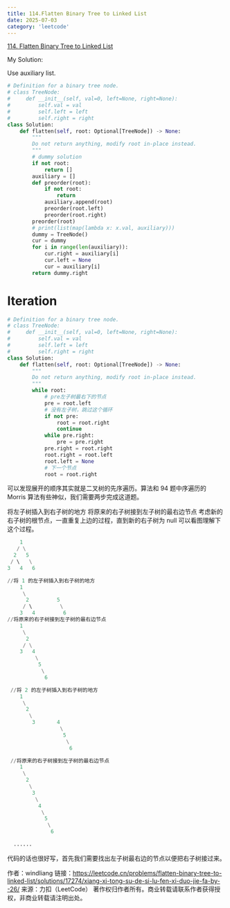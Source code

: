 ```yaml
---
title: 114.Flatten Binary Tree to Linked List
date: 2025-07-03
category: 'leetcode'
---
```


[114. Flatten Binary Tree to Linked List](https://leetcode.cn/problems/flatten-binary-tree-to-linked-list/)

My Solution:

Use auxiliary list.

```python
# Definition for a binary tree node.
# class TreeNode:
#     def __init__(self, val=0, left=None, right=None):
#         self.val = val
#         self.left = left
#         self.right = right
class Solution:
    def flatten(self, root: Optional[TreeNode]) -> None:
        """
        Do not return anything, modify root in-place instead.
        """
        # dummy solution
        if not root:
            return []
        auxiliary = []
        def preorder(root):
            if not root:
                return
            auxiliary.append(root)
            preorder(root.left)
            preorder(root.right)
        preorder(root)
        # print(list(map(lambda x: x.val, auxiliary)))
        dummy = TreeNode()
        cur = dummy
        for i in range(len(auxiliary)):
            cur.right = auxiliary[i]
            cur.left = None
            cur = auxiliary[i]
        return dummy.right
```

# Iteration

```python
# Definition for a binary tree node.
# class TreeNode:
#     def __init__(self, val=0, left=None, right=None):
#         self.val = val
#         self.left = left
#         self.right = right
class Solution:
    def flatten(self, root: Optional[TreeNode]) -> None:
        """
        Do not return anything, modify root in-place instead.
        """
        while root:
            # pre左子树最右下的节点
            pre = root.left
            # 没有左子树，跳过这个循环
            if not pre:
                root = root.right
                continue
            while pre.right:
                pre = pre.right
            pre.right = root.right
            root.right = root.left
            root.left = None
            # 下一个节点
            root = root.right

```

可以发现展开的顺序其实就是二叉树的先序遍历。算法和 94 题中序遍历的 Morris 算法有些神似，我们需要两步完成这道题。

将左子树插入到右子树的地方
将原来的右子树接到左子树的最右边节点
考虑新的右子树的根节点，一直重复上边的过程，直到新的右子树为 null
可以看图理解下这个过程。

```python
    1
   / \
  2   5
 / \   \
3   4   6

//将 1 的左子树插入到右子树的地方
    1
     \
      2         5
     / \         \
    3   4         6
//将原来的右子树接到左子树的最右边节点
    1
     \
      2
     / \
    3   4
         \
          5
           \
            6

 //将 2 的左子树插入到右子树的地方
    1
     \
      2
       \
        3       4
                 \
                  5
                   \
                    6

 //将原来的右子树接到左子树的最右边节点
    1
     \
      2
       \
        3
         \
          4
           \
            5
             \
              6

  ......
```

代码的话也很好写，首先我们需要找出左子树最右边的节点以便把右子树接过来。

作者：windliang
链接：https://leetcode.cn/problems/flatten-binary-tree-to-linked-list/solutions/17274/xiang-xi-tong-su-de-si-lu-fen-xi-duo-jie-fa-by--26/
来源：力扣（LeetCode）
著作权归作者所有。商业转载请联系作者获得授权，非商业转载请注明出处。
